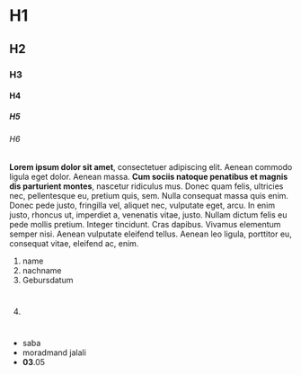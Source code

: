 # H1
## H2
### H3
#### H4
##### H5
###### H6



**Lorem ipsum dolor sit amet**, consectetuer adipiscing elit. Aenean commodo ligula eget dolor. Aenean massa. **Cum sociis natoque penatibus et magnis dis parturient montes**, nascetur ridiculus mus. Donec quam felis, ultricies nec, pellentesque eu, pretium quis, sem. Nulla consequat massa quis enim. Donec pede justo, fringilla vel, aliquet nec, vulputate eget, arcu. In enim justo, rhoncus ut, imperdiet a, venenatis vitae, justo. Nullam dictum felis eu pede mollis pretium. Integer tincidunt. Cras dapibus. Vivamus elementum semper nisi. Aenean vulputate eleifend tellus. Aenean leo ligula, porttitor eu, consequat vitae, eleifend ac, enim.

1. name
2. nachname
3. Gebursdatum
4. #

- saba
- moradmand jalali
- **03**.05


